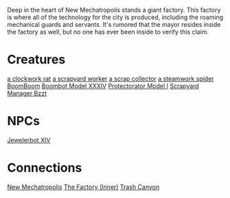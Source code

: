 <!-- TITLE: The Factory -->

Deep in the heart of New Mechatropolis stands a giant factory. This factory is where all of the technology for the city is produced, including the roaming mechanical guards and servants. It's rumored that the mayor resides inside the factory as well, but no one has ever been inside to verify this claim.

# Creatures

[a clockwork rat](a-clockwork-rat)
[a scrapyard worker](a-scrapyard-worker)
[a scrap collector](a-scrap-collector)
[a steamwork spider](a-steamwork-spider)
[BoomBoom](boomboom)
[Boombot Model XXXIV](boombot-model-xxxiv)
[Protectorator Model I](protectorator-model-i)
[Scrapyard Manager Bzzt](scrapyard-manager-bzzt)

# NPCs

[Jewelerbot XIV](jewelerbot-xiv)


# Connections

[New Mechatropolis](mechatropolis)
[The Factory (Inner)](factoryb)
[Trash Canyon](trash-canyon)